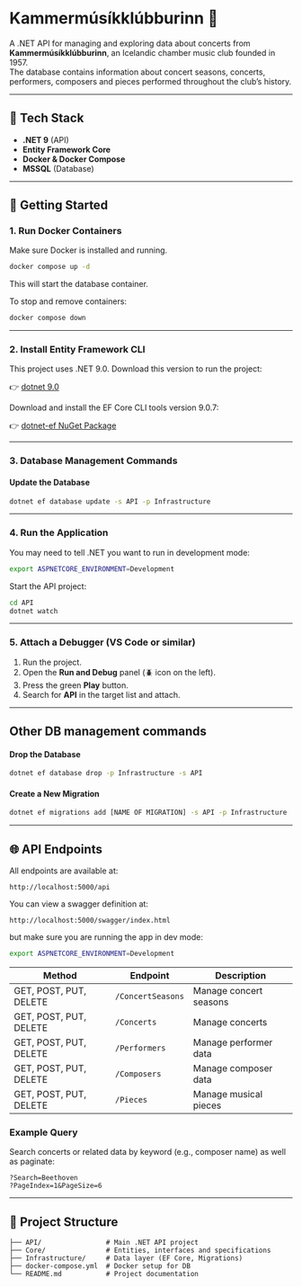 # Kammermúsíkklúbburinn 🎻

A .NET API for managing and exploring data about concerts from **Kammermúsíkklúbburinn**, an Icelandic chamber music club founded in 1957.  
The database contains information about concert seasons, concerts, performers, composers and pieces performed throughout the club’s history.

---

## 🧱 Tech Stack

- **.NET 9** (API)
- **Entity Framework Core**
- **Docker & Docker Compose**
- **MSSQL** (Database)

---

## 🚀 Getting Started

### 1. Run Docker Containers

Make sure Docker is installed and running.

```bash
docker compose up -d
```

This will start the database container.

To stop and remove containers:

```bash
docker compose down
```

---

### 2. Install Entity Framework CLI

This project uses .NET 9.0. Download this version to run the project:

👉 [dotnet 9.0](https://dotnet.microsoft.com/en-us/download)

Download and install the EF Core CLI tools version 9.0.7:

👉 [dotnet-ef NuGet Package](https://www.nuget.org/packages/dotnet-ef)

---

### 3. Database Management Commands

#### Update the Database

```bash
dotnet ef database update -s API -p Infrastructure
```

---

### 4. Run the Application

You may need to tell .NET you want to run in development mode:

```bash
export ASPNETCORE_ENVIRONMENT=Development
```

Start the API project:

```bash
cd API
dotnet watch
```

---

### 5. Attach a Debugger (VS Code or similar)

1. Run the project.
2. Open the **Run and Debug** panel (🪲 icon on the left).
3. Press the green **Play** button.
4. Search for **API** in the target list and attach.

---

## Other DB management commands

#### Drop the Database

```bash
dotnet ef database drop -p Infrastructure -s API
```

#### Create a New Migration

```bash
dotnet ef migrations add [NAME OF MIGRATION] -s API -p Infrastructure
```

---

## 🌐 API Endpoints

All endpoints are available at:

```
http://localhost:5000/api
```

You can view a swagger definition at:

```
http://localhost:5000/swagger/index.html
```

but make sure you are running the app in dev mode:

```bash
export ASPNETCORE_ENVIRONMENT=Development
```

| Method                 | Endpoint          | Description            |
| ---------------------- | ----------------- | ---------------------- |
| GET, POST, PUT, DELETE | `/ConcertSeasons` | Manage concert seasons |
| GET, POST, PUT, DELETE | `/Concerts`       | Manage concerts        |
| GET, POST, PUT, DELETE | `/Performers`     | Manage performer data  |
| GET, POST, PUT, DELETE | `/Composers`      | Manage composer data   |
| GET, POST, PUT, DELETE | `/Pieces`         | Manage musical pieces  |

### Example Query

Search concerts or related data by keyword (e.g., composer name) as well as paginate:

```
?Search=Beethoven
?PageIndex=1&PageSize=6
```

---

## 🧩 Project Structure

```
├── API/                # Main .NET API project
├── Core/               # Entities, interfaces and specifications
├── Infrastructure/     # Data layer (EF Core, Migrations)
├── docker-compose.yml  # Docker setup for DB
└── README.md           # Project documentation
```
